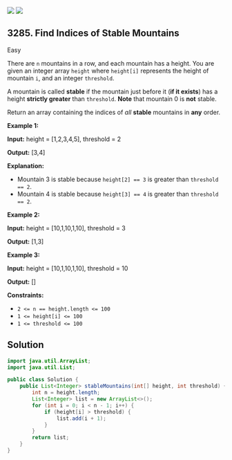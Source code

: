 [![](https://img.shields.io/github/stars/javadev/LeetCode-in-Java?label=Stars&style=flat-square)](https://github.com/javadev/LeetCode-in-Java)
[![](https://img.shields.io/github/forks/javadev/LeetCode-in-Java?label=Fork%20me%20on%20GitHub%20&style=flat-square)](https://github.com/javadev/LeetCode-in-Java/fork)

## 3285\. Find Indices of Stable Mountains

Easy

There are `n` mountains in a row, and each mountain has a height. You are given an integer array `height` where `height[i]` represents the height of mountain `i`, and an integer `threshold`.

A mountain is called **stable** if the mountain just before it (**if it exists**) has a height **strictly greater** than `threshold`. **Note** that mountain 0 is **not** stable.

Return an array containing the indices of _all_ **stable** mountains in **any** order.

**Example 1:**

**Input:** height = [1,2,3,4,5], threshold = 2

**Output:** [3,4]

**Explanation:**

*   Mountain 3 is stable because `height[2] == 3` is greater than `threshold == 2`.
*   Mountain 4 is stable because `height[3] == 4` is greater than `threshold == 2`.

**Example 2:**

**Input:** height = [10,1,10,1,10], threshold = 3

**Output:** [1,3]

**Example 3:**

**Input:** height = [10,1,10,1,10], threshold = 10

**Output:** []

**Constraints:**

*   `2 <= n == height.length <= 100`
*   `1 <= height[i] <= 100`
*   `1 <= threshold <= 100`

## Solution

```java
import java.util.ArrayList;
import java.util.List;

public class Solution {
    public List<Integer> stableMountains(int[] height, int threshold) {
        int n = height.length;
        List<Integer> list = new ArrayList<>();
        for (int i = 0; i < n - 1; i++) {
            if (height[i] > threshold) {
                list.add(i + 1);
            }
        }
        return list;
    }
}
```